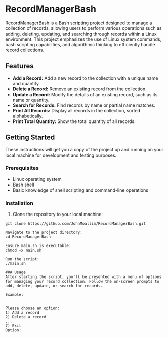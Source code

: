 # RecordManagerBash

RecordManagerBash is a Bash scripting project designed to manage a collection of records, allowing users to perform various operations such as adding, deleting, updating, and searching through records within a Linux environment. This project emphasizes the use of Linux system commands, bash scripting capabilities, and algorithmic thinking to efficiently handle record collections.

## Features

- **Add a Record:** Add a new record to the collection with a unique name and quantity.
- **Delete a Record:** Remove an existing record from the collection.
- **Update a Record:** Modify the details of an existing record, such as its name or quantity.
- **Search for Records:** Find records by name or partial name matches.
- **Print All Records:** Display all records in the collection, sorted alphabetically.
- **Print Total Quantity:** Show the total quantity of all records.

## Getting Started

These instructions will get you a copy of the project up and running on your local machine for development and testing purposes.

### Prerequisites

- Linux operating system
- Bash shell
- Basic knowledge of shell scripting and command-line operations

### Installation

1. Clone the repository to your local machine:

```
git clone https://github.com/JohnMoallim/RecordManagerBash.git

Navigate to the project directory:
cd RecordManagerBash

Ensure main.sh is executable:
chmod +x main.sh

Run the script:
./main.sh

### Usage
After starting the script, you'll be presented with a menu of options for managing your record collection. Follow the on-screen prompts to add, delete, update, or search for records.

Example:


Please choose an option:
1) Add a record
2) Delete a record
...
7) Exit
Option: 